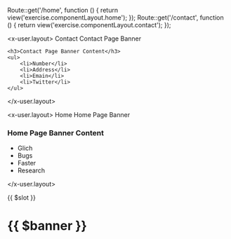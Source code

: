 Route::get('/home', function () {
    return view('exercise.componentLayout.home');
});
Route::get('/contact', function () {
    return view('exercise.componentLayout.contact');
});

<!-- Contact.blade.php file Code: -->
<x-user.layout>
    <x-slot name='title'>Contact</x-slot>
    <x-slot name='banner'>Contact Page Banner</x-slot>

    <h3>Contact Page Banner Content</h3>
    <ul>
        <li>Number</li>
        <li>Address</li>
        <li>Emain</li>
        <li>Twitter</li>
    </ul>
</x-user.layout>

<!-- Home.blade.php file Code: -->

<x-user.layout>
    <x-slot name='title'>Home</x-slot>
    <x-slot name='banner'>Home Page Banner</x-slot>
    <h3>Home Page Banner Content</h3>
    <ul>
        <li>Glich</li>
        <li>Bugs</li>
        <li>Faster</li>
        <li>Research</li>
    </ul>
</x-user.layout>

<!--Component: Layout.blade.php file Code: -->

<!DOCTYPE html>
<html lang="en">

<head>
    <meta charset="UTF-8">
    <meta name="viewport" content="width=device-width, initial-scale=1.0">
    <meta http-equiv="X-UA-Compatible" content="ie=edge">
    <title>{{ $title }}</title>
    <link rel="stylesheet" href="style.css">
</head>

<body>
    {{ $slot }}
    <h1>{{ $banner }}</h1>
</body>

</html>
